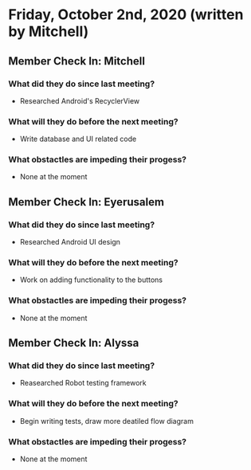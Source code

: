 # Friday, October 2nd, 2020 (written by Mitchell)

## Member Check In: Mitchell
### What did they do since last meeting?
* Researched Android's RecyclerView
### What will they do before the next meeting?
* Write database and UI related code
### What obstactles are impeding their progess?
* None at the moment

## Member Check In: Eyerusalem
### What did they do since last meeting?
* Researched Android UI design
### What will they do before the next meeting?
* Work on adding functionality to the buttons
### What obstactles are impeding their progess?
* None at the moment

## Member Check In: Alyssa
### What did they do since last meeting?
* Reasearched Robot testing framework
### What will they do before the next meeting?
* Begin writing tests, draw more deatiled flow diagram
### What obstactles are impeding their progess?
* None at the moment
